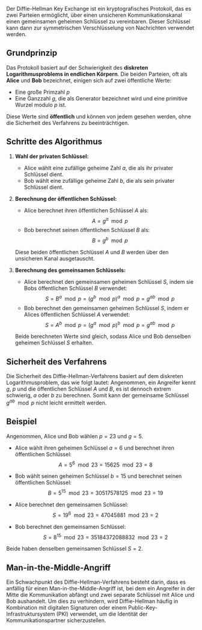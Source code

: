 Der Diffie-Hellman Key Exchange ist ein kryptografisches Protokoll, das es zwei Parteien ermöglicht, über einen unsicheren Kommunikationskanal einen gemeinsamen geheimen Schlüssel zu vereinbaren. Dieser Schlüssel kann dann zur symmetrischen Verschlüsselung von Nachrichten verwendet werden.

## Grundprinzip

Das Protokoll basiert auf der Schwierigkeit des **diskreten Logarithmusproblems in endlichen Körpern**. Die beiden Parteien, oft als **Alice** und **Bob** bezeichnet, einigen sich auf zwei öffentliche Werte:

- Eine große Primzahl $p$
- Eine Ganzzahl $g$, die als Generator bezeichnet wird und eine primitive Wurzel modulo $p$ ist.

Diese Werte sind **öffentlich** und können von jedem gesehen werden, ohne die Sicherheit des Verfahrens zu beeinträchtigen.
## Schritte des Algorithmus

1. **Wahl der privaten Schlüssel:**
   - Alice wählt eine zufällige geheime Zahl $a$, die als ihr privater Schlüssel dient.
   - Bob wählt eine zufällige geheime Zahl $b$, die als sein privater Schlüssel dient.

2. **Berechnung der öffentlichen Schlüssel:**
   - Alice berechnet ihren öffentlichen Schlüssel $A$ als:
     $$ A = g^a \mod p $$
   - Bob berechnet seinen öffentlichen Schlüssel $B$ als:
     $$ B = g^b \mod p $$

   Diese beiden öffentlichen Schlüssel $A$ und $B$ werden über den unsicheren Kanal ausgetauscht.

3. **Berechnung des gemeinsamen Schlüssels:**
   - Alice berechnet den gemeinsamen geheimen Schlüssel $S$, indem sie Bobs öffentlichen Schlüssel $B$ verwendet:
     $$ S = B^a \mod p = (g^b \mod p)^a \mod p = g^{ab} \mod p $$
   - Bob berechnet den gemeinsamen geheimen Schlüssel $S$, indem er Alices öffentlichen Schlüssel $A$ verwendet:
     $$ S = A^b \mod p = (g^a \mod p)^b \mod p = g^{ab} \mod p $$

   Beide berechneten Werte sind gleich, sodass Alice und Bob denselben geheimen Schlüssel $S$ erhalten.

## Sicherheit des Verfahrens

Die Sicherheit des Diffie-Hellman-Verfahrens basiert auf dem diskreten Logarithmusproblem, das wie folgt lautet: Angenommen, ein Angreifer kennt $g$, $p$ und die öffentlichen Schlüssel $A$ und $B$, es ist dennoch extrem schwierig, $a$ oder $b$ zu berechnen. Somit kann der gemeinsame Schlüssel $g^{ab} \mod p$ nicht leicht ermittelt werden.

## Beispiel

Angenommen, Alice und Bob wählen $p = 23$ und $g = 5$.
- Alice wählt ihren geheimen Schlüssel $a = 6$ und berechnet ihren öffentlichen Schlüssel:
  $$ A = 5^6 \mod 23 = 15625 \mod 23 = 8 $$
- Bob wählt seinen geheimen Schlüssel $b = 15$ und berechnet seinen öffentlichen Schlüssel:
  $$ B = 5^{15} \mod 23 = 30517578125 \mod 23 = 19 $$

- Alice berechnet den gemeinsamen Schlüssel:
  $$ S = 19^6 \mod 23 = 47045881 \mod 23 = 2 $$
- Bob berechnet den gemeinsamen Schlüssel:
  $$ S = 8^{15} \mod 23 = 35184372088832 \mod 23 = 2 $$

Beide haben denselben gemeinsamen Schlüssel $S = 2$.

## Man-in-the-Middle-Angriff

Ein Schwachpunkt des Diffie-Hellman-Verfahrens besteht darin, dass es anfällig für einen Man-in-the-Middle-Angriff ist, bei dem ein Angreifer in der Mitte die Kommunikation abfängt und zwei separate Schlüssel mit Alice und Bob aushandelt. Um dies zu verhindern, wird Diffie-Hellman häufig in Kombination mit digitalen Signaturen oder einem Public-Key-Infrastruktursystem (PKI) verwendet, um die Identität der Kommunikationspartner sicherzustellen.
